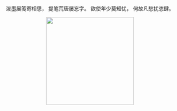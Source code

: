 

<center>

泼墨展笺寄相思，
提笔荒唐屡忘字。
欲使年少莫知忧，
何故凡愁扰恣肆。

</center>

<center><a href="/pictures/zhanjiannanji.jpg" data-fancybox="images" data-caption="插图"><img src="/pictures/zhanjiannanji.jpg" width ="240"    /></a><center>
